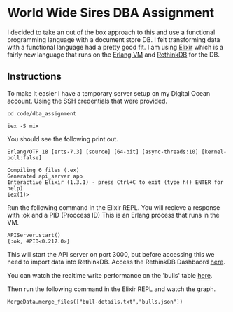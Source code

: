 # World Wide Sires DBA Assignment

I decided to take an out of the box approach to this and use a functional programming language with a document store DB. I felt transforming data with a functional language had a pretty good fit. I am using [Elixir](http://elixir-lang.org/) which is a fairly new language that runs on the [Erlang VM](http://www.erlang.org/) and [RethinkDB](http://rethinkdb.com/) for the DB.

## Instructions

To make it easier I have a temporary server setup on my Digital Ocean account. Using the SSH credentials that were provided.

```
cd code/dba_assignment

iex -S mix

```
You should see the following print out.
```
Erlang/OTP 18 [erts-7.3] [source] [64-bit] [async-threads:10] [kernel-poll:false]

Compiling 6 files (.ex)
Generated api_server app
Interactive Elixir (1.3.1) - press Ctrl+C to exit (type h() ENTER for help)
iex(1)>
```
Run the following command in the Elixir REPL. You will recieve a response with :ok and a PID (Proccess ID) This is an Erlang process that runs in the VM.
```
APIServer.start()
{:ok, #PID<0.217.0>}
```
This will start the API server on port 3000, but before accessing this we need to import data into RethinkDB. Access the RethinkDB Dashbaord <a href="http://dev.damkostudios.com:8080/" target="_blank">here</a>.

You can watch the realtime write performance on the 'bulls' table [here](http://dev.damkostudios.com:8080/#tables/6c04c0f7-adb1-41aa-b7c2-08895e8445f5).

Then run the following command in the Elixir REPL and watch the graph.
```
MergeData.merge_files(["bull-details.txt","bulls.json"])
```
